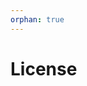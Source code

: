 ```yaml
---
orphan: true
---
```


# License

```{include} ../LICENSE

```
                                                                                                                               